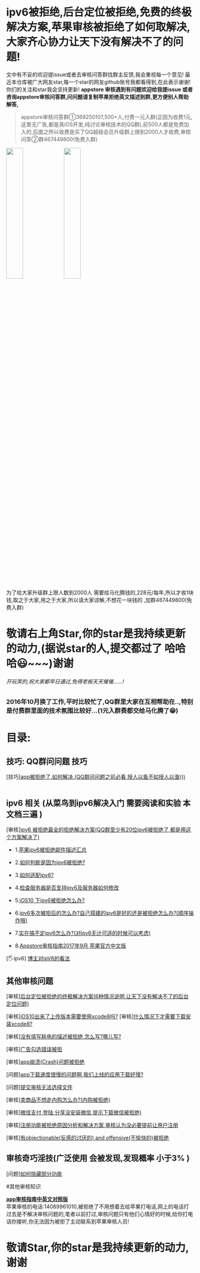 # ipv6被拒绝,后台定位被拒绝,免费的终极解决方案,苹果审核被拒绝了如何取解决,大家齐心协力让天下没有解决不了的问题!

文中有不妥的欢迎提issue或者去审核问答群找群主反馈,我会重视每一个意见!
最近本仓库被广大网友star,每一个star的网友github账号我都看得到,在此表示谢谢!你们的关注和star我会坚持更新!
**appstore 审核遇到有问题欢迎给我提issue 或者咨询appstore审核问答群,问问题请复制苹果拒绝英文描述到群,更方便别人帮助解答,<br>** 
>appstore审核问答群①369250107,500+人,付费一元入群(正因为收费1元,这里无广告,都是真iOS开发,纯讨论审核技术的QQ群),前500人都是免费加入的,后面之所以收费是买了QQ超级会员升级群上限到2000人才收费,审核问答②群467449800(免费入群)


 <img src="Picture/jiaqun_1.png" width="30%">    <img src="Picture/jiaqun2.png" width="30%">
 
 为了给大家升级群上限人数到2000人 需要给马化腾钱的,228元/每年,所以才收1块钱,取之于大家,用之于大家,所以请大家谅解,不想花一块钱的 ,加群467449800(免费入群)
# 敬请右上角Star,你的star是我持续更新的动力,(据说star的人,提交都过了 哈哈哈😃~~~)谢谢
###### 开玩笑的,祝大家都早日通过,免得老板天天催催......!
### 2016年10月换了工作,平时比较忙了,QQ群里大家在互相帮助在..,特别是付费群里面的技术氛围比较好...(1元入群费都交给马化腾了😁)
# 目录:
## 技巧: QQ群问问题 技巧
[技巧][app被拒绝了,如何解决,(QQ群问问题之前必看,授人以鱼不如授人以渔)))](https://github.com/wg689/Solve-App-Store-Review-Problem/blob/master/howtosolve.md)<img src="Picture/small_image/five_stars.png" width=60 height =15><img src="Picture/small_image/recommend.png" width=15 height =15>

## ipv6 相关 (从菜鸟到ipv6解决入门 需要阅读和实验 本文档三遍 )
[审核][ipv6 被拒绝最全的拒绝解决方案(QQ群至少有20位ipv6被拒绝了,都是用这个方案解决了)](https://github.com/wg689/Solve-App-Store-Review-Problem/blob/master/ipv6.md) <img src="Picture/small_image/five_stars.png" width=60 height =15><img src="Picture/small_image/recommend.png" width=15 height =15>

 - 1.[苹果ipv6被拒绝邮件描述汇总](https://github.com/wg689/Solve-App-Store-Review-Problem/blob/master/ipv6.md#%E8%8B%B9%E6%9E%9Cipv6%E8%A2%AB%E6%8B%92%E7%BB%9D%E9%82%AE%E4%BB%B6%E6%8F%8F%E8%BF%B0%E6%B1%87%E6%80%BB)

- 2.[如何判断是因为ipv6被拒绝?](https://github.com/wg689/Solve-App-Store-Review-Problem/blob/master/ipv6.md#%E5%A6%82%E4%BD%95%E5%88%A4%E6%96%AD%E6%98%AF%E5%9B%A0%E4%B8%BAipv6%E8%A2%AB%E6%8B%92%E7%BB%9D
)

- 3.[如何适配ipv6?](https://github.com/wg689/Solve-App-Store-Review-Problem/blob/master/ipv6.md#%E5%A6%82%E4%BD%95%E9%80%82%E9%85%8Dipv6
)

- 4.[检查服务器是否支持ipv6及服务器如何修改](https://github.com/wg689/Solve-App-Store-Review-Problem/blob/master/ipv6.md#12%E6%A3%80%E6%9F%A5%E6%9C%8D%E5%8A%A1%E5%99%A8%E6%98%AF%E5%90%A6%E6%94%AF%E6%8C%81ipv6%E8%BF%99%E6%98%AF%E4%B8%80%E4%B8%AA%E5%A4%A7%E9%97%AE%E9%A2%98%E5%95%8A)

- 5.[iOS10 下ipv6被拒绝怎么办?](https://github.com/wg689/Solve-App-Store-Review-Problem/blob/master/ipv6.md#15-ios10-%E4%B8%8B%E9%9D%A2-ipv6%E8%A2%AB%E6%8B%92%E7%BB%9D%E6%80%8E%E4%B9%88%E5%8A%9E)<img src="Picture/small_image/five_stars.png" width=60 height =15><img src="Picture/small_image/recommend.png" width=15 height =15>




- 6.[ipv6多次被拒后的怎么办?自己搭建的ipv6是好的还是被拒绝怎么办?(顺序操作哦)](https://github.com/wg689/Solve-App-Store-Review-Problem/blob/master/ipv6.md#q%E4%BA%8Cipv6%E5%A4%9A%E6%AC%A1%E8%A2%AB%E6%8B%92%E5%90%8E%E7%9A%84%E6%80%8E%E4%B9%88%E5%8A%9E%E8%87%AA%E5%B7%B1%E6%90%AD%E5%BB%BA%E7%9A%84ipv6%E6%98%AF%E5%A5%BD%E7%9A%84%E8%BF%98%E6%98%AF%E8%A2%AB%E6%8B%92%E7%BB%9D%E6%80%8E%E4%B9%88%E5%8A%9E%E9%A1%BA%E5%BA%8F%E6%93%8D%E4%BD%9C%E5%93%A6
)

- 7.[实在搞不定ipv6怎么办?(对ipv6无计可适的时候可以考虑)](https://github.com/wg689/Solve-App-Store-Review-Problem/blob/master/ipv6.md#q%E4%B8%89%E5%AE%9E%E5%9C%A8%E6%90%9E%E4%B8%8D%E5%AE%9Aipv6%E6%80%8E%E4%B9%88%E5%8A%9E%E5%AF%B9ipv6%E6%97%A0%E8%AE%A1%E5%8F%AF%E9%80%82%E7%9A%84%E6%97%B6%E5%80%99%E5%8F%AF%E4%BB%A5%E8%80%83%E8%99%91
)
- 8.[Appstore审核指南2017年9月 苹果官方中文版](https://developer.apple.com/app-store/review/guidelines/cn/?from=timeline&isappinstalled=0
)<img src="Picture/small_image/five_stars.png" width=60 height =15><img src="Picture/small_image/recommend.png" width=15 height =15>





[🖐ipv6] [博主对ipV6的看法](https://github.com/wg689/Solve-App-Store-Review-Problem/blob/master/my_idear_of_ipv6.md)

## 其他审核问题
[审核][后台定位被拒绝的终极解决方案(6种情况说明,让天下没有解决不了的后台定位问题)](https://github.com/wg689/Solve-App-Store-Review-Problem/blob/master/LocationBackground.md)<img src="Picture/small_image/four_stars.png" width=60 height =15><img src="Picture/small_image/recommend.png" width=15 height =15>

[审核][iOS10出来了上传版本需要使用xcode8吗?](https://github.com/wg689/Solve-App-Store-Review-Problem/blob/master/no_nonsume_decription.md)
[审核][什么情况下才需要下载安装xcode8?](https://github.com/wg689/Solve-App-Store-Review-Problem/blob/master/no_nonsume_decription.md)



[审核][没有填写耗电的描述被拒绝,怎么写?哪儿写?](https://github.com/wg689/Solve-App-Store-Review-Problem/blob/master/no_nonsume_decription.md)

[审核][广告勾选错误被拒](https://github.com/wg689/Solve-App-Store-Review-Problem/blob/master/add_select_error.md)

[审核][app崩溃(Crash)问题被拒绝](https://github.com/wg689/Solve-App-Store-Review-Problem/blob/master/app_crash.md)

[问题][app下载速度很慢的问题啊,我们上线的应用下载好慢?](https://github.com/wg689/Solve-App-Store-Review-Problem/blob/master/app_dowload_slow.md)

[问题][提交审核无法选择文件](https://github.com/wg689/Solve-App-Store-Review-Problem/blob/master/cannot_select_file.md)



[审核][卖商品不想走内购怎么办?(内购被拒绝)](https://github.com/wg689/Solve-App-Store-Review-Problem/blob/master/purchase_wechatLoginSharePay.md)

[审核][微信支付,登陆,分享没安装微信,提示下载微信被拒绝)](https://github.com/wg689/Solve-App-Store-Review-Problem/blob/master/purchase_wechatLoginSharePay.md)

[审核][注册功能被拒绝原因分析和解决方案,审核认为没必要提前让用户注册](https://github.com/wg689/Solve-App-Store-Review-Problem/blob/master/purchase_wechatLoginSharePay.md#%E9%97%AE%E9%A2%98%E8%A2%AB%E6%8B%92%E7%BB%9D%E6%B3%A8%E5%86%8C%E5%8A%9F%E8%83%BD)

[审核][有objectionable(反感的讨厌的) and offensive(不愉快的)被拒绝](https://github.com/wg689/Solve-App-Store-Review-Problem/blob/master/sex_offensive.md)
## 审核奇巧淫技(广泛使用 会被发现,发现概率 小于3% )
[问题][如何隐藏部分功能](https://github.com/wg689/Solve-App-Store-Review-Problem/blob/master/sex_offensive.md#%E9%97%AE%E9%A2%98%E5%A6%82%E4%BD%95%E9%9A%90%E8%97%8F%E9%83%A8%E5%88%86%E5%8A%9F%E8%83%BD)



#其他审核知识

[**app审核指南中英文对照版**](http://appstore.icewindtech.com)
<br>苹果审核的电话:14089961010,被拒绝了不用想着去给苹果打电话,网上的电话打过去是不解决审核问题的,笔者以前打过,审核问题只有他们心情好的时候,给你打电话你接听,你无法因为被拒了主动联系到苹果审核人员!
<br>
# 敬请Star,你的star是我持续更新的动力,谢谢









